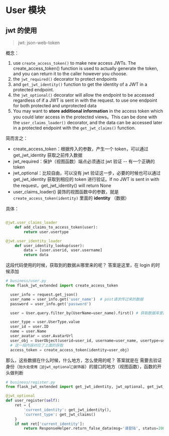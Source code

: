 # User 模块

## jwt 的使用

> jwt: json-web-token

概念：

1. use `create_access_token()` to make new access JWTs. 
  The create_access_token() function is used to actually generate the token, and you can return it to the caller however you choose.
2. the `jwt_required()` decorator to protect endpoints
3. and `get_jwt_identity()` function to get the identity of a JWT in a protected endpoint.
4. the `jwt_optional()` decorator will allow the endpoint to be accessed regardless of if a JWT is sent in with the request. to use one endpoint for both protected and unprotected data
5. You may want to **store additional information** in the access token which you could later access in the protected views。This can be done with the `user_claims_loader()` decorator, and the data can be accessed later in a protected endpoint with the `get_jwt_claims()` function.

简而言之：

* create_access_token：根据传入的参数，产生一个 token，可以通过 get_jwt_identity 获取之前传入数据
* jwt_required：保护（视图函数）端点必须通过 jwt 验证 -- 有一个正确的 token
* jwt_optional：比较自由，可以没有 jwt 验证这一步，必要的时候也可以通过 get_jwt_identity 获取到相应的 token 进行验证。If no JWT is sent in with the request，get_jwt_identity() will return None
* user_claims_loader() 装饰的视图函数中的参数，就是 `create_access_token(identity)` 里面的 **identity** （数据）

具体：

```py

@jwt.user_claims_loader
    def add_claims_to_access_token(user): 
        return user.usertype

@jwt.user_identity_loader
    def user_identity_lookup(user):
        data = [user.userid, user.username]
        return data
```

这段代码使用的时候，获取到的数据从哪里来的呢？
答案是这里，在 login 的时候添加

```py
# business/user.py
from flask_jwt_extended import create_access_token

  user_info = request.get_json()
  user_name = user_info.get('user_name')  # post请求传过来的数据
  password = user_info.get('password')

  user = User.query.filter_by(UserName=user_name).first() # 获取数据库里面的数据

  user_type = user.UserType.value
  user_id = user.ID
  name = user.Name
  user_avatar = user.AvatarUrl
  user_obj = UserObject(userid=user_id, username=user_name, usertype=user_type)
  # 这一段内容对应了上面的获取
  access_token = create_access_token(identity=user_obj)
```

那么，这些数据在什么时候，什么地方，怎么使用的呢？
答案就是在 需要去验证身份（`抬头处使用 🌈@jwt_optional🌈装饰器`）的接口的地方（视图函数），函数的开头做判断

```py
# business/register.py
from flask_jwt_extended import get_jwt_identity, jwt_optional, get_jwt_claims

@jwt_optional
def user_register(self):
    ret = {
        'current_identity': get_jwt_identity(),
        'current_type': get_jwt_claims()
    }
    if not ret['current_identity']:
        return ResponseHelper.return_false_data(msg='请登陆', status=200)
```